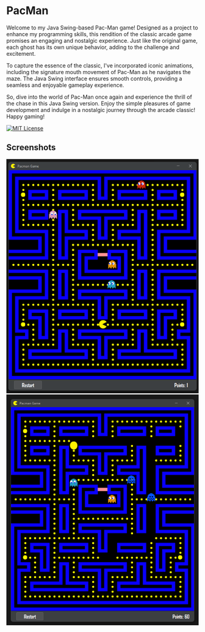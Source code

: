 
# PacMan

Welcome to my Java Swing-based Pac-Man game! Designed as a project to enhance my programming skills, this rendition of the classic arcade game promises an engaging and nostalgic experience.
Just like the original game, each ghost has its own unique behavior, adding to the challenge and excitement. 

To capture the essence of the classic, I've incorporated iconic animations, including the signature mouth movement of Pac-Man as he navigates the maze. 
The Java Swing interface ensures smooth controls, providing a seamless and enjoyable gameplay experience.

So, dive into the world of Pac-Man once again and experience the thrill of the chase in this Java Swing version. Enjoy the simple pleasures of game development and indulge in a nostalgic journey through the arcade classic! Happy gaming!


[![MIT License](https://img.shields.io/badge/License-MIT-green.svg)](https://choosealicense.com/licenses/mit/)



## Screenshots

![App Screenshot1](src/images/screen1.png)
![App Screenshot2](src/images/screen2.png)

